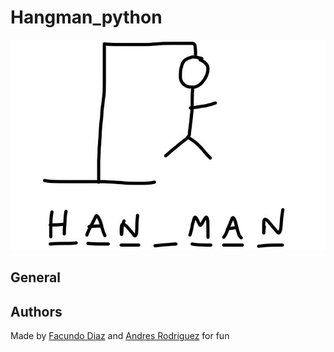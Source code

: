 # Hangman_python
<p align="center"><img src="https://github.com/facu2279/Hangman_python/blob/main/xd.jpg"/></p>

## General

## Authors
Made by [Facundo Diaz](https://github.com/facu2279) and [Andres Rodriguez](https://github.com/andresqwe) for fun
